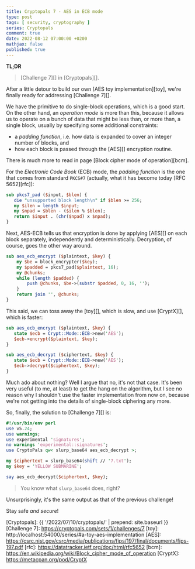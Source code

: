 ```yaml
---
title: Cryptopals 7 - AES in ECB mode
type: post
tags: [ security, cryptography ]
series: Cryptopals
comment: true
date: 2022-08-12 07:00:00 +0200
mathjax: false
published: true
---
```


**TL;DR**

> [Challenge 7][] in [Cryptopals][].

After a little detour to build our own [AES toy implementation][toy],
we're finally ready for addressing [Challenge 7][].

We have the primitive to do single-block operations, which is a good
start. On the other hand, an *operation mode* is more than this, because
it allows us to operate on a bunch of data that might be less than, or
more than, a single block, usually by specifying some additional
constraints:

- a *padding function*, i.e. how data is expanded to cover an integer
  number of blocks, and
- how each block is passed through the [AES][] encryption routine.

There is much more to read in page [Block cipher mode of
operation][bcm].

For the *Electronic Code Book* (ECB) mode, the *padding function* is the
one that comes from standard `PKCS#7` (actually, what it has become
today [RFC 5652][rfc]):

```perl
sub pkcs7_pad ($input, $blen) {
   die "unsupported block length\n" if $blen >= 256;
   my $ilen = length $input;
   my $npad = $blen - ($ilen % $blen);
   return $input . (chr($npad) x $npad);
}
```

Next, AES-ECB tells us that encryption is done by applying [AES][] on
each block separately, independently and deterministically. Decryption,
of course, goes the other way around. 

```perl
sub aes_ecb_encrypt ($plaintext, $key) {
    my $be = block_encrypter($key);
    my $padded = pkcs7_pad($plaintext, 16);
    my @chunks;
    while (length $padded) {
        push @chunks, $be->(substr $padded, 0, 16, '');
    }
    return join '', @chunks;
}
```

This said, we can toss away the [toy][], which is slow, and use
[CryptX][], which is faster:

```perl
sub aes_ecb_encrypt ($plaintext, $key) {
   state $ecb = Crypt::Mode::ECB->new('AES');
   $ecb->encrypt($plaintext, $key);
}

sub aes_ecb_decrypt ($ciphertext, $key) {
   state $ecb = Crypt::Mode::ECB->new('AES');
   $ecb->decrypt($ciphertext, $key);
}
```

Much ado about nothing? Well I argue that no, it's not that case. It's
been very useful (to me, at least) to get the hang on the algorithm, but
I see no reason why I shouldn't use the faster implementation from now
on, because we're not getting into the details of single-block ciphering
any more.

So, finally, the solution to [Challenge 7][] is:

```perl
#!/usr/bin/env perl
use v5.24;
use warnings;
use experimental 'signatures';
no warnings 'experimental::signatures';
use CryptoPals qw< slurp_base64 aes_ecb_decrypt >;

my $ciphertext = slurp_base64(shift // '7.txt');
my $key = 'YELLOW SUBMARINE';

say aes_ecb_decrypt($ciphertext, $key);
```

> You know what `slurp_base64` does, right?

Unsurprisingly, it's the same output as that of the previous challenge!

Stay safe *and secure*!

[Perl]: https://www.perl.org/
[Cryptopals]: {{ '/2022/07/10/cryptopals/' | prepend: site.baseurl }}
[Challenge 7]: https://cryptopals.com/sets/1/challenges/7
[toy]: http://localhost:54000/series/#a-toy-aes-implementation
[AES]: https://csrc.nist.gov/csrc/media/publications/fips/197/final/documents/fips-197.pdf
[rfc]: https://datatracker.ietf.org/doc/html/rfc5652
[bcm]: https://en.wikipedia.org/wiki/Block_cipher_mode_of_operation
[CryptX]: https://metacpan.org/pod/CryptX

